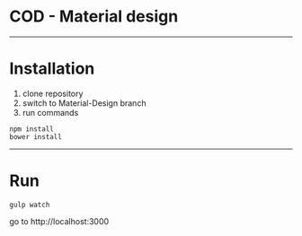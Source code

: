 # COD - Material design
---
# Installation
1. clone repository
2. switch to Material-Design branch
3. run commands
```
npm install
bower install
```
---
# Run
```
gulp watch
```
go to http://localhost:3000
